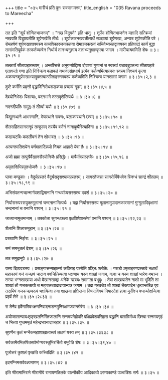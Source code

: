 +++
title = "०३५ मारीचं प्रति पुनः रावणागमनम्"
title_english = "035 Ravana proceeds to Mareecha"

+++


तत इति "शूर्पं शोणितभाजनम्" । "नख विदूषणे" इति धातुः । शूर्पेण
शोणितभाजनेन यज्ञादि सत्क्रियां नखयति विदूषयतीति शूर्पणखेति तीर्थः ।
शूर्पाकारनखवतीत्यर्थे सञ्ज्ञायां शूर्पणखा, अन्यत्र शूर्पणकीति परे ।
रोमहर्षणं शूर्पणखावाक्यस्य कामविकारजनकतया रोमाञ्चकरत्वं
सचिवेभ्यस्तद्वाक्यस्य प्रतिपाद्यं कार्यं बुद्धा तत्संमतिपूर्वकं
तत्कर्तव्यत्वेन निर्धार्य तानभ्यनुज्ञाय दत्ताभ्यनुज्ञान्कृत्वा जगाम ।
मारीचाश्रममिति शेषः  ॥  ३।३५।१  ॥   

  

तत्कार्यं सीतापहाररूपम् । अन्तश्चित्ते अनुगम्योद्दिश्य दोषाणां गुणानां च
स्वरूपं यथावदुपलभ्य सीतापहारे एतावन्तो गणा इति निश्चित्य बलाबलं
यथावत्संप्रधार्य इत्येव कर्तव्यमित्यात्मनः स्वस्य निश्चयं कृत्वा
अकम्पनशूर्पणखाभ्यामुक्तत्वात्सीताहरणमवश्यं कर्तव्यमिति निश्चित्य
यानशालां जगाम  ॥  ३।३५।२,३  ॥   

  

दुष्टे कर्मणि प्रवृत्तौ वृद्धादिनिरोधशङ्कया प्रच्छन्नं गूढम्  ॥  ३।३५।४,५
 ॥   

  

देवयोनिभेदाः पिशाचाः, वदनभागे तत्सदृशैरित्यर्थः  ॥  ३।३५।६  ॥   

  

नदनदीपतिः समुद्रः तं तीर्त्वा ययौ  ॥  ३।३५।७९  ॥   

  

विद्युत्स्थाने आभरणानि, मेघस्थाने रावणः, बलाकास्थाने छत्रम्  ॥  ३।३५।१०
 ॥   

  

शैलसहितसागरानूपं तत्कूलम् तस्यैव वर्णनं नानापुष्पैरित्यादिना  ॥ 
३।३५।११,१२  ॥   

  

कदल्यटविः कदलीवनं तेन शोभावत्  ॥  ३।३५।१३  ॥   

  

अत्यन्तमतिशयेन पर्णवातादिरूपो नियत आहारो येषां तैः  ॥  ३।३५।१४  ॥   

  

अजो ब्रह्मा तत्पुत्रैर्वैखानसैरयोनिजैः प्रसिद्धैः । माषैर्माषसञ्ज्ञकैः
 ॥  ३।३५।१५,१६  ॥   

  

अमृताशिभिरमृतभोजनैः  ॥  ३।३५।१७  ॥   

  

प्लवा मण्डूकाः । वैदूर्यप्रस्तरं वैदूर्यसदृशश्यामप्रस्तरम् । सागरतेजसा
सागरोर्मिवैभवेन स्निग्धं सान्द्रं शीतलम्  ॥  ३।३५।१८,१९  ॥   

  

अभिसंपतन्गच्छन्मार्गवशाद्विमानानि गन्धर्वाप्यसरसश्च ददर्श  ॥  ३।३५।२०
 ॥   

  

निर्यासरूपरसयुक्तमूलानां चन्दनानामित्यर्थः । यद्वा निर्यासरसस्य
मूलानामुपादानकारणानां गुग्गुलादिवृक्षाणां चन्दनानां च वनानि पश्यन्  ॥ 
३।३५।२१ ॥   

  

जात्यानामुत्तमानाम् । तक्कोला सुगन्धफला वृक्षविशेषास्तेषां वनानि पश्यन्
 ॥  ३।३५।२२,२३  ॥   

  

शैलानि शिलासमूहान्  ॥  ३।३५।२४  ॥   

  

प्रस्रवाणि निर्झराः  ॥  ३।३५।२५  ॥   

  

समं समभूतलं देशम्  ॥  ३।३५।२६  ॥   

  

तत्र समुद्रानूपे  ॥  ३।३५।२७  ॥   

  

यस्य दिव्यवटस्य । प्रसङ्गात्तन्माहात्म्यं कविराह यस्येति षड्भिः श्लोकैः
। गरुडो ऽमृताहरणप्रस्तावे भक्षार्थं महाकायं गजं कच्छपं चादाय
क्वचित्स्थित्वा भक्षणाय यस्य शाखां जगाम, गत्वा च यस्य शाखां भारेण बभञ्ज
। तस्या भग्नशाखाया अधो वैखानसाद्या अनेके ऋषयः समागता बभूवुः । तेषां
शाखापातेन नाशो मा भूदिति तां शाखां तौ गजकच्छपौ च महाबलत्वादादायान्यत्र
जगाम । तदा गच्छन्नेव तौ शाखां चैकपादेन धृत्वान्तरिक्ष एव तदामिषं
गजकच्छपरूपं भक्षयित्वा तया शाखया प्रक्षिप्तया निषादविषयं निषाददेशं हत्वा
मुनींश्च वधान्मोक्षयित्वा प्रहर्षं लेभे  ॥  ३।३५।२८३३  ॥   

  

स तेनैव हर्षेणामिषभक्षणनिषादनाशनमुनिरक्षणजसन्तोषेण  ॥  ३।३५।३४  ॥   

  

अयोजालान्यायःशृङ्खलनिर्मितजालानि रत्नमयगेहोपरि पक्षिप्रवेशपरिहारा
बद्धानि बलान्निर्मथ्य छित्त्वा रत्नमयगृहं च भित्त्वा गुप्तममृतं
महेन्द्रभवनादाजहार  ॥  ३।३५।३५  ॥   

  

सुपर्णेन कृतं भग्नैकमहाशाखात्वरूपं लक्षणं यस्य तम्  ॥  ३।३५।३६३८  ॥   

  

सर्वकामैरभिलषितसर्वभोग्यवस्तुभिरर्चितो बभूवेति शेषः  ॥  ३।३५।३९,४०  ॥   

  

पूजोत्तरं कुशलं पृच्छति कच्चिदिति  ॥  ३।३५।४१  ॥   

  

इदमग्निमसर्ववक्ष्यमाणम्  ॥  ३।३५।४२  ॥   

  

इति श्रीरामाभिरामे श्रीरामीये रामायणतिलके वाल्मीकीय आदिकाव्ये
ऽरण्यकाण्डे पञ्चत्रिंशः सर्गः  ॥  ३।३५  ॥   

  


